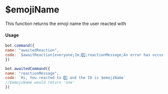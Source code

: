 # $emojiName

This function returns the emoji name the user reacted with

#### Usage

```javascript
bot.command({
name: "awaitedReaction",
code: `$awaitReaction[everyone;1m;1️⃣;reactionMessage;An error has occured`
})

bot.awaitedCommand({
name: "reactionMessage",
code: `Hi, You reacted to 1️⃣ and the ID is $emojiName`
//$emojiName would return 'one'
})
```

